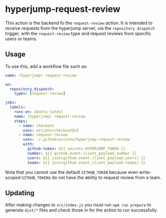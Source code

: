 # hyperjump-request-review

This action is the backend fo the `request-review` action. It is intended to
receive requests from the hyperjump server, via the `repository_dispatch`
trigger, with the `request-review` type and request reviews from specific
users or teams.

## Usage

To use this, add a workflow file such as:

```yaml
name: (hyperjump) request-review

on:
  repository_dispatch:
    types: [request-review]

jobs:
  labels:
    runs-on: ubuntu-latest
    name: (hyperjump) request-review
    steps:
      - name: checkout
        uses: actions/checkout@v2
      - name: request-review
        uses: ./.github/actions/hyperjump-request-review
        with:
          github-token: ${{ secrets.HYPERJUMP_TOKEN }}
          number: ${{ github.event.client_payload.number }}
          users: ${{ join(github.event.client_payload.users) }}
          teams: ${{ join(github.event.client_payload.teams) }}
```

Note that you cannot use the default `GITHUB_TOKEN` because even write-scoped
`GITHUB_TOKEN`s do not have the ability to request review from a team.

## Updating

After making changes to `src/index.js` you must run `npm run prepare` to
generate `dist/*` files and check those in for the action to run successfully.
